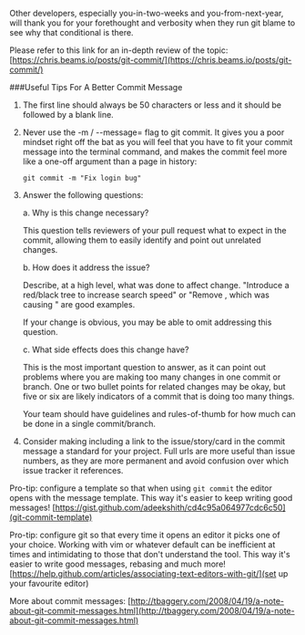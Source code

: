 
Other developers, especially you-in-two-weeks and you-from-next-year, will thank you for your forethought and verbosity when they run git blame to see why that conditional is there.

Please refer to this link for an in-depth review of the topic: [https://chris.beams.io/posts/git-commit/](https://chris.beams.io/posts/git-commit/)

###Useful Tips For A Better Commit Message
1. The first line should always be 50 characters or less and it should be followed by a blank line.
2. Never use the -m <msg> / --message=<msg> flag to git commit.
	It gives you a poor mindset right off the bat as you will feel that you have to fit your commit message into the terminal command, and makes the commit feel more like a one-off argument than a page in history:

	`git commit -m "Fix login bug"`

3. Answer the following questions:

	a. Why is this change necessary?

	This question tells reviewers of your pull request what to expect in the commit, allowing them to easily identify and point out unrelated changes.

	b. How does it address the issue?

	Describe, at a high level, what was done to affect change. "Introduce a red/black tree to increase search speed" or "Remove <troublesome gem X>, which was causing <specific description of issue introduced by gem>" are good examples.

	If your change is obvious, you may be able to omit addressing this question.

	c. What side effects does this change have?

	This is the most important question to answer, as it can point out problems where you are making too many changes in one commit or branch. One or two bullet points for related changes may be okay, but five or six are likely indicators of a commit that is doing too many things.

	Your team should have guidelines and rules-of-thumb for how much can be done in a single commit/branch.

4. Consider making including a link to the issue/story/card in the commit message a standard for your project. Full urls are more useful than issue numbers, as they are more permanent and avoid confusion over which issue tracker it references.


Pro-tip: configure a template so that when using `git commit` the editor opens with the message template. This way it's easier to keep writing good messages! [https://gist.github.com/adeekshith/cd4c95a064977cdc6c50](git-commit-template)

Pro-tip: configure git so that every time it opens an editor it picks one of your choice. Working with vim or whatever default can be inefficient at times and intimidating to those that don't understand the tool. This way it's easier to write good messages, rebasing and much more! [https://help.github.com/articles/associating-text-editors-with-git/](set up your favourite editor)

More about commit messages: [http://tbaggery.com/2008/04/19/a-note-about-git-commit-messages.html](http://tbaggery.com/2008/04/19/a-note-about-git-commit-messages.html)
